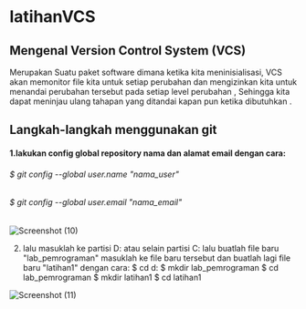 # latihanVCS

## Mengenal Version Control System (VCS)
Merupakan Suatu paket software dimana ketika kita meninisialisasi, VCS akan memonitor file kita untuk setiap perubahan dan mengizinkan kita untuk menandai perubahan tersebut pada setiap level perubahan , Sehingga kita dapat meninjau ulang tahapan yang ditandai kapan pun ketika dibutuhkan .

## Langkah-langkah menggunakan git
#### 1.lakukan config global repository nama dan alamat email dengan cara:
###### $ git config --global user.name "nama_user"
###### $ git config --global user.email "nama_email"


![Screenshot (10)](https://user-images.githubusercontent.com/56243275/66699309-eee83b00-ed0f-11e9-9777-a3101618b711.png)


2. lalu masuklah ke partisi D: atau selain partisi C: lalu buatlah file baru "lab_pemrograman" masuklah ke file baru tersebut dan buatlah lagi file baru "latihan1" dengan cara:
$ cd d:
$ mkdir lab_pemrograman
$ cd lab_pemrograman
$ mkdir latihan1
$ cd latihan1


![Screenshot (11)](https://user-images.githubusercontent.com/56243275/66699564-2fe14f00-ed12-11e9-81d1-2fe7331212fc.png)

